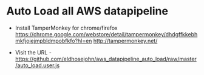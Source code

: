 # Auto Load all AWS datapipeline

+ Install TamperMonkey for chrome/firefox
https://chrome.google.com/webstore/detail/tampermonkey/dhdgffkkebhmkfjojejmpbldmpobfkfo?hl=en
http://tampermonkey.net/

+ Visit the URL - https://github.com/eldhosejohn/aws_datapipeline_auto_load/raw/master/auto_load.user.js
